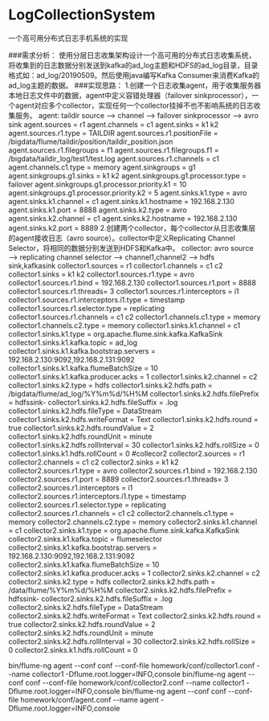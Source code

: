 # LogCollectionSystem
一个高可用分布式日志手机系统的实现

###需求分析：
    使用分层日志收集架构设计一个高可用的分布式日志收集系统，将收集到的日志数据分别发送到kafka的ad_log主题和HDFS的ad_log目录，目录格式如：ad_log/20190509。然后使用java编写Kafka Consumer来消费Kafka的ad_log主题的数据。
###实现思路：
    1.创建一个日志收集agent，用于收集服务器本地日志文件中的数据，agent中定义容错处理器（failover sinkprocessor），一个agent对应多个collector，实现任何一个collector挂掉不也不影响系统的日志收集服务。
agent:    taildir source —> channel —> failover sinkprocessor —> avro sink
agent.sources = r1 
agent.channels = c1
agent.sinks = k1 k2
agent.sources.r1.type = TAILDIR
agent.sources.r1.positionFile = /bigdata/flume/taildir/position/taildir_position.json
agent.sources.r1.filegroups = f1
agent.sources.r1.filegroups.f1 = /bigdata/taildir_log/test1/test.log 
agent.sources.r1.channels = c1
agent.channels.c1.type = memory
agent.sinkgroups = g1
agent.sinkgroups.g1.sinks = k1 k2
agent.sinkgroups.g1.processor.type = failover
agent.sinkgroups.g1.processor.priority.k1 = 10
agent.sinkgroups.g1.processor.priority.k2 = 5
agent.sinks.k1.type = avro
agent.sinks.k1.channel = c1
agent.sinks.k1.hostname = 192.168.2.130
agent.sinks.k1.port = 8888
agent.sinks.k2.type = avro
agent.sinks.k2.channel = c1
agent.sinks.k2.hostname = 192.168.2.130
agent.sinks.k2.port = 8889
    2.创建两个collector，每个collector从日志收集层的agent接收日志（avro source）。collector中定义Replicating Channel Selector，将相同的数据分别发送到HDFS和Kafka中。
collector:  avro source —> replicating channel selector —> channel1,channel2 —> hdfs sink,kafkasink
collector1.sources = r1
collector1.channels = c1 c2
collector1.sinks = k1 k2
collector1.sources.r1.type = avro
collector1.sources.r1.bind = 192.168.2.130
collector1.sources.r1.port = 8888
collector1.sources.r1.threads= 3
collector1.sources.r1.interceptors = i1
collector1.sources.r1.interceptors.i1.type = timestamp
collector1.sources.r1.selector.type = replicating
collector1.sources.r1.channels = c1 c2
collector1.channels.c1.type = memory 
collector1.channels.c2.type = memory 
collector1.sinks.k1.channel = c1
collector1.sinks.k1.type = org.apache.flume.sink.kafka.KafkaSink
collector1.sinks.k1.kafka.topic = ad_log
collector1.sinks.k1.kafka.bootstrap.servers = 192.168.2.130:9092,192.168.2.131:9092
collector1.sinks.k1.kafka.flumeBatchSize = 10
collector1.sinks.k1.kafka.producer.acks = 1
collector1.sinks.k2.channel = c2
collector1.sinks.k2.type = hdfs
collector1.sinks.k2.hdfs.path = /bigdata/flume/ad_log/%Y%m%d/%H%M
collector1.sinks.k2.hdfs.filePrefix = hdfssink-
collector1.sinks.k2.hdfs.fileSuffix = .log
collector1.sinks.k2.hdfs.fileType = DataStream
collector1.sinks.k2.hdfs.writeFormat = Text
collector1.sinks.k2.hdfs.round = true
collector1.sinks.k2.hdfs.roundValue = 2
collector1.sinks.k2.hdfs.roundUnit = minute
collector1.sinks.k2.hdfs.rollInterval = 30
collector1.sinks.k2.hdfs.rollSize = 0
collector1.sinks.k1.hdfs.rollCount = 0
#collecor2
collector2.sources = r1
collector2.channels = c1 c2
collector2.sinks = k1 k2
collector2.sources.r1.type = avro
collector2.sources.r1.bind = 192.168.2.130
collector2.sources.r1.port = 8889
collector2.sources.r1.threads= 3
collector2.sources.r1.interceptors = i1
collector2.sources.r1.interceptors.i1.type = timestamp
collector2.sources.r1.selector.type = replicating
collector2.sources.r1.channels = c1 c2
collector2.channels.c1.type = memory 
collector2.channels.c2.type = memory
collector2.sinks.k1.channel = c1
collector2.sinks.k1.type = org.apache.flume.sink.kafka.KafkaSink
collector2.sinks.k1.kafka.topic = flumeselector
collector2.sinks.k1.kafka.bootstrap.servers = 192.168.2.130:9092,192.168.2.131:9092
collector2.sinks.k1.kafka.flumeBatchSize = 10
collector2.sinks.k1.kafka.producer.acks = 1
collector2.sinks.k2.channel = c2
collector2.sinks.k2.type = hdfs
collector2.sinks.k2.hdfs.path = /data/flume/%Y%m%d/%H%M
collector2.sinks.k2.hdfs.filePrefix = hdfssink-
collector2.sinks.k2.hdfs.fileSuffix = .log
collector2.sinks.k2.hdfs.fileType = DataStream
collector2.sinks.k2.hdfs.writeFormat = Text
collector2.sinks.k2.hdfs.round = true
collector2.sinks.k2.hdfs.roundValue = 2
collector2.sinks.k2.hdfs.roundUnit = minute
collector2.sinks.k2.hdfs.rollInterval = 30
collector2.sinks.k2.hdfs.rollSize = 0
collector2.sinks.k1.hdfs.rollCount = 0

bin/flume-ng agent --conf conf --conf-file homework/conf/collector1.conf --name collector1 -Dflume.root.logger=INFO,console
bin/flume-ng agent --conf conf --conf-file homework/conf/collector2.conf --name collector1 -Dflume.root.logger=INFO,console
bin/flume-ng agent --conf conf --conf-file homework/conf/agent.conf --name agent -Dflume.root.logger=INFO,console 
